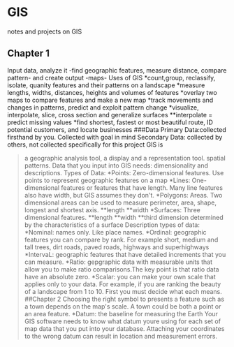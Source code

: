 # GIS
notes and projects on GIS
## Chapter 1
Input data, analyze it -find geographic features, measure distance, compare pattern- and create output -maps-
Uses of GIS
*count,group, reclassify, isolate, quanity features and their patterns on a landscape
*measure lengths, widths, distances, heights and volumes of features
*overlay two maps to compare features and make a new map
*track movements and changes in patterns, predict and exploit pattern change
*visualize, interpolate, slice, cross section and generalize surfaces
**interpolate = predict missing values
*find shortest, fastest or most beautiful route, ID potential customers, and locate businesses
###Data
Primary Data:collected firsthand by you. Collected with goal in mind
Secondary Data: collected by others, not collected specifically for this project
GIS is
> a geographic analysis tool, a display and a representation tool.
>spatial patterns.
Data that you input into GIS needs: dimensionality and descriptions.
Types of Data:
*Points: Zero-dimensional features. Use points to represent geographic features on a map
*Lines: One-dimensional features or features that have length. Many line features also have width, but GIS assumes they don't.
*Polygons: Areas. Two dimensional areas can be used to measure perimeter, area, shape, longest and shortest axis.
**length
**width
*Surfaces: Three dimensional features.
**length
**width
**third dimension determined by the characteristics of a surface
Description types of data:
*Nominal: names only. Like place names.
*Ordinal: geographic features you can compare by rank. For example short, medium and tall trees, dirt roads, paved roads, highways and superhighways
*IntervaL: geographic features that have detailed increments that you can measure.
*Ratio: gepgraphic data with measurable units that allow you to make ratio comparisons.The key point is that ratio data have an absolute zero.
*Scalar: you can make your own scale that applies only to your data. For example, if you are ranking the beauty of a landscape from 1 to 10. First you must decide what each means.
##Chapter 2
Choosing the right symbol to presents a feature such as a town depends on the map's scale. A town could be both a point or an area feature.
*Datum: the baseline for measuring the Earth
>Your GIS software needs to know what datum youre using for each set of map data that you put into your database. 
>Attaching your coordinates to the wrong datum can result in location and measurement errors.